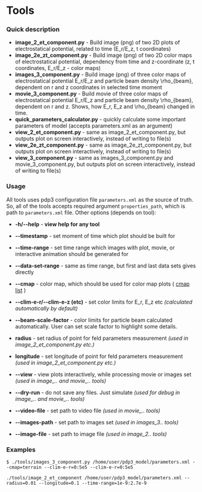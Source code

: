 # Tools

### Quick description

- **image_2_et_component.py** - Build image (png) of two 2D plots of electrostatical potential, related to time (E_r/E_z, t coordinates)
- **image_2e_zt_component.py** - Build image (png) of two 2D color maps of electrostatical potential, dependency from time and z-coordinate (z, t coordinates, E_r/E_z - color maps)
- **images_3_component.py** - Build image (png) of three color maps of electrostatical potential E_r/E_z and particle beam density \rho_{beam}, dependent on r and z coordinates in selected time moment
- **movie_3_component.py** - Build movie of three color maps of electrostatical potential E_r/E_z and particle beam density \rho_{beam}, dependent on r and z. Shows, how E_r, E_z and \rho_{beam} changed in time.
- **quick_parameters_calculator.py** - quickly calculate some important parameters of model (accepts parameters.xml as an argument)
- **view_2_et_component.py** - same as image_2_et_component.py, but outputs plot on screen interactively, instead of writing to file(s)
- **view_2e_zt_component.py** - same as image_2e_zt_component.py, but outputs plot on screen interactively, instead of writing to file(s)
- **view_3_component.py** - same as images_3_component.py and movie_3_component.py, but outputs plot on screen interactively, instead of writing to file(s)

### Usage

All tools uses pdp3 configuration file `parameters.xml` as the source of truth. So, all of the tools accepts required argument `properties_path`, which is path to `parameters.xml` file. Other options (depends on tool):

- **-h/--help** - __view help for any tool__

- **--timestamp** - set moment of time which plot should be built for
- **--time-range** - set time range which images with plot, movie, or interactive animation should be generated for
- **--data-set-range** - same as time range, but first and last data sets gives directly
- **--cmap** - color map, which should be used for color map plots ( [cmap list](https://matplotlib.org/examples/color/colormaps_reference.html) )
- **--clim-e-r/--clim-e-z (etc)** - set color limits for E_r, E_z etc *(calculated automatically by default)*
- **--beam-scale-factor** - color limits for particle beam calculated automatically. User can set scale factor to highlight some details.
- **radius** - set radius of point for feld parameters measurement *(used in image_2_et_component.py etc.)*
- **longitude** - set longitude of point for feld parameters measurement *(used in image_2_et_component.py etc.)*
- **--view** - view plots interactively, while processing movie or images set *(used in image_.. and movie_.. tools)*
- **--dry-run** - do not save any files. Just simulate *(used for debug in image_.. and movie_.. tools)*
- **--video-file** - set path to video file *(used in movie_.. tools)*
- **--images-path** - set path to images set *(used in images_3.. tools)*
- **--image-file** - set path to image file *(used in image_2.. tools)*

### Examples

``` shell
$ ./tools/images_3_component.py /home/user/pdp3_model/parameters.xml --cmap=terrain --clim-e-r=0:5e5 --clim-e-r=0:5e5
```

``` shell
./tools/image_2_et_component /home/user/pdp3_model/parameters.xml --radius=0.01 --longitude=0.1 --time-range=1e-9:2.7e-9
```
